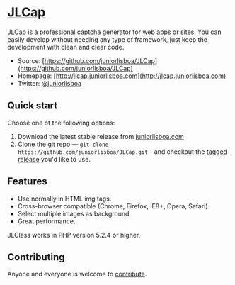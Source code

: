 # [JLCap](https://jlcap.juniorlisboa.com)


JLCap is a professional captcha generator for web apps or sites.
You can easily develop without needing any type of framework, just keep  the development with clean and clear code.

* Source: [https://github.com/juniorlisboa/JLCap](https://github.com/juniorlisboa/JLCap)
* Homepage: [http://jlcap.juniorlisboa.com](http://jlcap.juniorlisboa.com)
* Twitter: [@juniorlisboa](https://twitter.com/juniorlisboa)


## Quick start

Choose one of the following options:

1. Download the latest stable release from
   [juniorlisboa.com](http://jlcap.juniorlisboa.com)
2. Clone the git repo — `git clone
   https://github.com/juniorlisboa/JLCap.git` - and checkout the [tagged
   release](https://github.com/juniorlisboa/JLCap/releases) you'd like to
   use.


## Features

* Use normally in HTML img tags.
* Cross-browser compatible (Chrome, Firefox, IE8+, Opera, Safari).
* Select multiple images as background.
* Great performance.

JLClass works in PHP version 5.2.4 or higher. 


## Contributing

Anyone and everyone is welcome to [contribute](CONTRIBUTING.md). 

